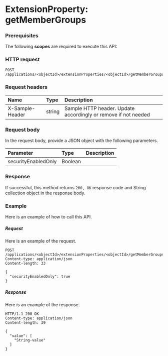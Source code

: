 # ExtensionProperty: getMemberGroups


### Prerequisites
The following **scopes** are required to execute this API: 
### HTTP request
<!-- { "blockType": "ignored" } -->
```http
POST /applications/<objectId>/extensionProperties/<objectId>/getMemberGroups

```
### Request headers
| Name       | Type | Description|
|:---------------|:--------|:----------|
| X-Sample-Header  | string  | Sample HTTP header. Update accordingly or remove if not needed|

### Request body
In the request body, provide a JSON object with the following parameters.

| Parameter	   | Type	|Description|
|:---------------|:--------|:----------|
|securityEnabledOnly|Boolean||

### Response
If successful, this method returns `200, OK` response code and String collection object in the response body.

### Example
Here is an example of how to call this API.
##### Request
Here is an example of the request.
<!-- {
  "blockType": "request",
  "name": "extensionproperty_getmembergroups"
}-->
```http
POST /applications/<objectId>/extensionProperties/<objectId>/getMemberGroups
Content-type: application/json
Content-length: 33

{
  "securityEnabledOnly": true
}
```

##### Response
Here is an example of the response.
<!-- {
  "blockType": "response",
  "truncated": false,
  "@odata.type": "string",
  "isCollection": true
} -->
```http
HTTP/1.1 200 OK
Content-type: application/json
Content-length: 39

{
  "value": [
    "String-value"
  ]
}
```

<!-- uuid: 8060035e-062d-44ca-b14d-94eae4b43c22
2015-10-25 14:02:53 UTC -->
<!-- {
  "type": "#page.annotation",
  "description": "ExtensionProperty: getMemberGroups",
  "keywords": "",
  "section": "documentation",
  "tocPath": ""
}-->